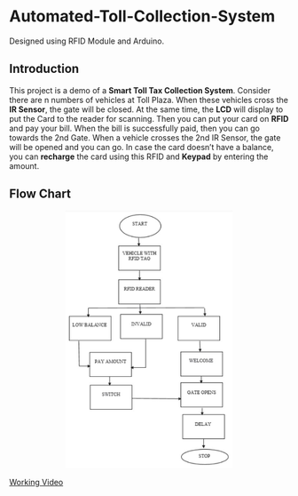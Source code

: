 # Automated-Toll-Collection-System
Designed using RFID Module and Arduino.

## Introduction
This project is a demo of a **Smart Toll Tax Collection System**. Consider there are n numbers of vehicles at Toll Plaza. When these vehicles cross the **IR Sensor**, the gate will be closed. At the same time, the **LCD** will display to put the Card to the reader for scanning. Then you can put your card on **RFID** and pay your bill. When the bill is successfully paid, then you can go towards the 2nd Gate. When a vehicle crosses the 2nd IR Sensor, the gate will be opened and you can go. In case the card doesn’t have a balance, you can **recharge** the card using this RFID and **Keypad** by entering the amount.

## Flow Chart
<p align="center" width="100%">
<img src = "https://github.com/Fangzzxx/Automated-Toll-Collection-System/blob/main/Flow%20Chart.jpg" width = "60%" height = "60%" />
</p>


[Working Video](https://github.com/Fangzzxx/Automated-Toll-Collection-System/blob/main/Exploratory%20Project.mp4)


 

